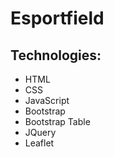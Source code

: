 # Esportfield

## Technologies:
* HTML
* CSS
* JavaScript 
* Bootstrap
* Bootstrap Table
* JQuery
* Leaflet




